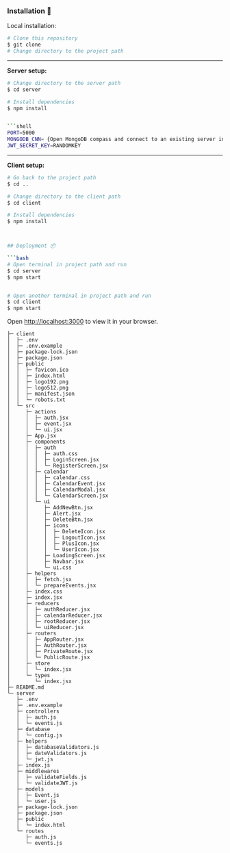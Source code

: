 
### Installation 🔧

Local installation:

```bash
# Clone this repository
$ git clone 
# Change directory to the project path
```

---

**Server setup:**
```bash
# Change directory to the server path
$ cd server

# Install dependencies
$ npm install


```shell
PORT=5000
MONGODB_CNN= {Open MongoDB compass and connect to an existing server in my case mongodb://localhost:27017}
JWT_SECRET_KEY=RANDOMKEY
```

---

**Client setup:**
```bash
# Go back to the project path
$ cd ..

# Change directory to the client path
$ cd client

# Install dependencies
$ npm install



## Deployment 📦

```bash
# Open terminal in project path and run
$ cd server
$ npm start


# Open another terminal in project path and run
$ cd client
$ npm start
```
Open [http://localhost:3000](http://localhost:3000) to view it in your browser.

```
├─ client
│  ├─ .env
│  ├─ .env.example
│  ├─ package-lock.json
│  ├─ package.json
│  ├─ public
│  │  ├─ favicon.ico
│  │  ├─ index.html
│  │  ├─ logo192.png
│  │  ├─ logo512.png
│  │  ├─ manifest.json
│  │  └─ robots.txt
│  └─ src
│     ├─ actions
│     │  ├─ auth.jsx
│     │  ├─ event.jsx
│     │  └─ ui.jsx
│     ├─ App.jsx
│     ├─ components
│     │  ├─ auth
│     │  │  ├─ auth.css
│     │  │  ├─ LoginScreen.jsx
│     │  │  └─ RegisterScreen.jsx
│     │  ├─ calendar
│     │  │  ├─ calendar.css
│     │  │  ├─ CalendarEvent.jsx
│     │  │  ├─ CalendarModal.jsx
│     │  │  └─ CalendarScreen.jsx
│     │  └─ ui
│     │     ├─ AddNewBtn.jsx
│     │     ├─ Alert.jsx
│     │     ├─ DeleteBtn.jsx
│     │     ├─ icons
│     │     │  ├─ DeleteIcon.jsx
│     │     │  ├─ LogoutIcon.jsx
│     │     │  ├─ PlusIcon.jsx
│     │     │  └─ UserIcon.jsx
│     │     ├─ LoadingScreen.jsx
│     │     ├─ Navbar.jsx
│     │     └─ ui.css
│     ├─ helpers
│     │  ├─ fetch.jsx
│     │  └─ prepareEvents.jsx
│     ├─ index.css
│     ├─ index.jsx
│     ├─ reducers
│     │  ├─ authReducer.jsx
│     │  ├─ calendarReducer.jsx
│     │  ├─ rootReducer.jsx
│     │  └─ uiReducer.jsx
│     ├─ routers
│     │  ├─ AppRouter.jsx
│     │  ├─ AuthRouter.jsx
│     │  ├─ PrivateRoute.jsx
│     │  └─ PublicRoute.jsx
│     ├─ store
│     │  └─ index.jsx
│     └─ types
│        └─ index.jsx
├─ README.md
└─ server
   ├─ .env
   ├─ .env.example
   ├─ controllers
   │  ├─ auth.js
   │  └─ events.js
   ├─ database
   │  └─ config.js
   ├─ helpers
   │  ├─ databaseValidators.js
   │  ├─ dateValidators.js
   │  └─ jwt.js
   ├─ index.js
   ├─ middlewares
   │  ├─ validateFields.js
   │  └─ validateJWT.js
   ├─ models
   │  ├─ Event.js
   │  └─ user.js
   ├─ package-lock.json
   ├─ package.json
   ├─ public
   │  └─ index.html
   └─ routes
      ├─ auth.js
      └─ events.js

```